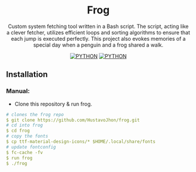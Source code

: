 <div align='center'>

# Frog

Custom system fetching tool written in a Bash script. The script, acting like a clever fetcher, utilizes efficient loops and sorting algorithms to ensure that each jump is executed perfectly. This project also evokes memories of a special day when a penguin and a frog shared a walk.

[![PYTHON](https://img.shields.io/badge/python-2C333E?style=for-the-badge&logo=python)](https://github.com/hustavojhon/frog)
[![PYTHON](https://img.shields.io/badge/bash-2C333E?style=for-the-badge&logo=gnubash)](https://github.com/hustavojhon/frog)

</div>

## Installation

### Manual:

- Clone this repository & run frog.

```yaml
# clones the frog repo 
$ git clone https://github.com/HustavoJhon/frog.git
# cd into frog
$ cd frog
# copy the fonts
$ cp ttf-material-design-icons/* $HOME/.local/share/fonts
# update fontconfig
$ fc-cache -fv
$ run frog
$ ./frog

```

